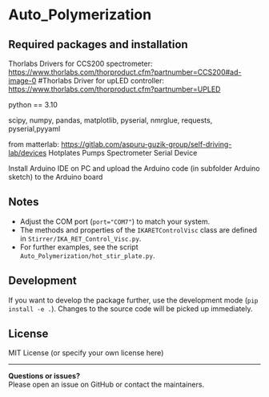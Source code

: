 # Auto_Polymerization




## Required packages and installation
Thorlabs Drivers for CCS200 spectrometer: https://www.thorlabs.com/thorproduct.cfm?partnumber=CCS200#ad-image-0 
#Thorlabs Driver for upLED controller: https://www.thorlabs.com/thorproduct.cfm?partnumber=UPLED 

python == 3.10


scipy, numpy, pandas, matplotlib, pyserial, nmrglue, requests, pyserial,pyyaml

from matterlab:
https://gitlab.com/aspuru-guzik-group/self-driving-lab/devices
Hotplates
Pumps
Spectrometer 
Serial Device

Install Arduino IDE on PC and upload the Arduino code (in subfolder Arduino sketch) to the Arduino board


## Notes
- Adjust the COM port (`port="COM7"`) to match your system.
- The methods and properties of the `IKARETControlVisc` class are defined in `Stirrer/IKA_RET_Control_Visc.py`.
- For further examples, see the script `Auto_Polymerization/hot_stir_plate.py`.

## Development

If you want to develop the package further, use the development mode (`pip install -e .`). Changes to the source code will be picked up immediately.

## License
MIT License (or specify your own license here)

---

**Questions or issues?**  
Please open an issue on GitHub or contact the maintainers.
